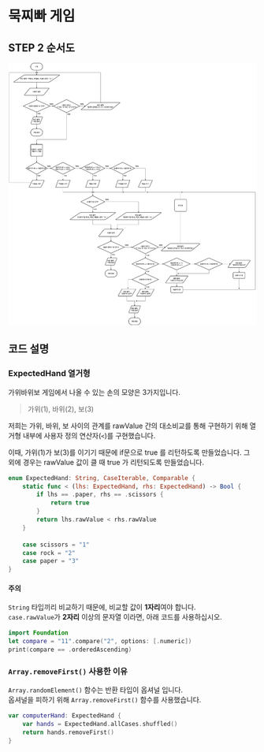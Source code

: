 # 묵찌빠 게임

## STEP 2 순서도

![묵찌빠 게임 순서도](ios-rock-paper-scissors-step2.drawio.png)

## 코드 설명

### ExpectedHand 열거형

가위바위보 게임에서 나올 수 있는 손의 모양은 3가지입니다.
> 가위(1), 바위(2), 보(3)

저희는 가위, 바위, 보 사이의 관계를 rawValue 간의 대소비교를 통해 구현하기 위해
열거형 내부에 사용자 정의 연산자(`<`)를 구현했습니다.

이때, 가위(1)가 보(3)를 이기기 때문에 if문으로 true 를 리턴하도록 만들었습니다.
그 외에 경우는 rawValue 값이 클 때 true 가 리턴되도록 만들었습니다.

```swift
enum ExpectedHand: String, CaseIterable, Comparable {
    static func < (lhs: ExpectedHand, rhs: ExpectedHand) -> Bool {
        if lhs == .paper, rhs == .scissors {
            return true
        }
        return lhs.rawValue < rhs.rawValue
    }
    
    case scissors = "1"
    case rock = "2"
    case paper = "3"
}
```

#### 주의

`String` 타입끼리 비교하기 때문에, 비교할 값이 **1자리**여야 합니다.  
`case.rawValue`가 **2자리** 이상의 문자열 이라면, 아래 코드를 사용하십시오.
```swift
import Foundation
let compare = "11".compare("2", options: [.numeric])
print(compare == .orderedAscending)
```

### `Array.removeFirst()` 사용한 이유

`Array.randomElement()` 함수는 반환 타입이 옵셔널 입니다.  
옵셔널을 피하기 위해 `Array.removeFirst()` 함수를 사용했습니다.

```swift
var computerHand: ExpectedHand {
    var hands = ExpectedHand.allCases.shuffled()
    return hands.removeFirst()
}
```
